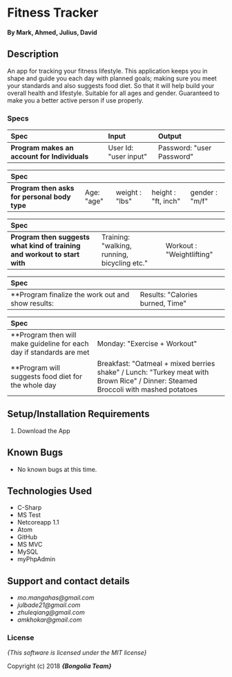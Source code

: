 # Fitness Tracker

#### By **Mark, Ahmed, Julius, David**

## Description
  An app for tracking your fitness lifestyle. This application keeps you in shape and guide you each day with planned goals; making sure you meet your standards and also suggests food diet. So that it will help build your overall health and lifestyle.  Suitable for all ages and gender. Guaranteed to make you a better active person if use properly.


### Specs
| Spec | Input | Output |
| :------------- | :------------- | :------------- |
| **Program makes an account for Individuals** | User Id: "user input" | Password: "user Password" |

| Spec |  |  |  |  |
| :------------- | :------------- | :------------- | :------------- | :------------- |
| **Program then asks for personal body type** | Age: "age" | weight : "lbs"| height : "ft, inch"| gender : "m/f"|

| Spec |  |  |   
| :------------- | :------------- | :------------- |
| **Program then suggests what kind of training and workout to start with** | Training: "walking, running, bicycling etc." | Workout : "Weightlifting"|

| Spec |  |
| :---------- | :----------|
| **Program finalize the work out and show results:| Results: "Calories burned, Time"|

| Spec |  |  
| :---------- | :----------|
| **Program then will make guideline for each day if standards are met| Monday: "Exercise + Workout"|
| **Program will suggests food diet for the whole day| Breakfast: "Oatmeal + mixed berries shake" / Lunch: "Turkey meat with Brown Rice" / Dinner: Steamed Broccoli with mashed potatoes| 


## Setup/Installation Requirements

1. Download the App


## Known Bugs
* No known bugs at this time.

## Technologies Used
* C-Sharp
* MS Test
* Netcoreapp 1.1
* Atom
* GitHub
* MS MVC
* MySQL
* myPhpAdmin


## Support and contact details

* _mo.mangahas@gmail.com_
* _julbade21@gmail.com_
* _zhuleqiang@gmail.com_
* _amkhokar@gmail.com_

### License

*{This software is licensed under the MIT license}*

Copyright (c) 2018 **_{Bongolia Team}_**
